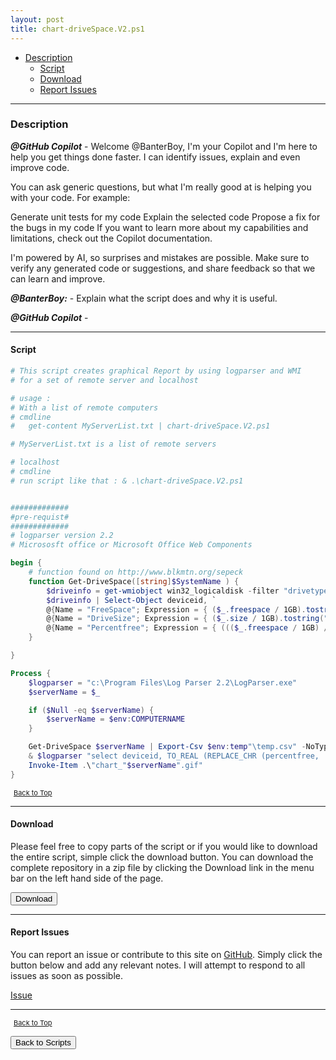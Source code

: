 ```yaml
---
layout: post
title: chart-driveSpace.V2.ps1
---
```


- [Description](#description)
  - [Script](#script)
  - [Download](#download)
  - [Report Issues](#report-issues)

---

### Description

**_@GitHub Copilot_** - Welcome @BanterBoy, I'm your Copilot and I'm here to help you get things done faster. I can identify issues, explain and even improve code.

You can ask generic questions, but what I'm really good at is helping you with your code. For example:

Generate unit tests for my code
Explain the selected code
Propose a fix for the bugs in my code
If you want to learn more about my capabilities and limitations, check out the Copilot documentation.

I'm powered by AI, so surprises and mistakes are possible. Make sure to verify any generated code or suggestions, and share feedback so that we can learn and improve.

**_@BanterBoy:_** - Explain what the script does and why it is useful.

**_@GitHub Copilot_** -

---

#### Script

```powershell
# This script creates graphical Report by using logparser and WMI
# for a set of remote server and localhost

# usage :
# With a list of remote computers
# cmdline
#   get-content MyServerList.txt | chart-driveSpace.V2.ps1

# MyServerList.txt is a list of remote servers

# localhost
# cmdline
# run script like that : & .\chart-driveSpace.V2.ps1


#############
#pre-requist#
#############
# logparser version 2.2
# Micrososft office or Microsoft Office Web Components

begin {
	# function found on http://www.blkmtn.org/sepeck
	function Get-DriveSpace([string]$SystemName ) {
		$driveinfo = get-wmiobject win32_logicaldisk -filter "drivetype=3 or drivetype=4" -computer $SystemName
		$driveinfo | Select-Object deviceid, `
		@{Name = "FreeSpace"; Expression = { ($_.freespace / 1GB).tostring("0.00") } }, `
		@{Name = "DriveSize"; Expression = { ($_.size / 1GB).tostring("0.00") } }, `
		@{Name = "Percentfree"; Expression = { ((($_.freespace / 1GB) / ($_.size / 1GB)) * 100).tostring("0.00") } }
	}

}

Process {
	$logparser = "c:\Program Files\Log Parser 2.2\LogParser.exe"
	$serverName = $_

	if ($Null -eq $serverName) {
		$serverName = $env:COMPUTERNAME
	}

	Get-DriveSpace $serverName | Export-Csv $env:temp"\temp.csv" -NoTypeInformation
	& $logparser "select deviceid, TO_REAL (REPLACE_CHR (percentfree, ',', '.')) as purcentage into chart_$serverName.gif from $env:temp\temp.csv order by deviceID desc" "-o:chart" "-charttype:BarStacked" "-charttitle:Purcentage : FreeSpace by disk              Server:$serverName" "-values:ON" "-categories:ON" "-maxCategoryLabels:100"
	Invoke-Item .\"chart_"$serverName".gif"
}
```

<span style="font-size:11px;"><a href="#"><i class="fas fa-caret-up" aria-hidden="true" style="color: white; margin-right:5px;"></i>Back to Top</a></span>

---

#### Download

Please feel free to copy parts of the script or if you would like to download the entire script, simple click the download button. You can download the complete repository in a zip file by clicking the Download link in the menu bar on the left hand side of the page.

<button class="btn" type="submit" onclick="window.open('/PowerShell/scripts/chart-driveSpace.V2.ps1')">
    <i class="fa fa-cloud-download-alt">
    </i>
        Download
</button>

---

#### Report Issues

You can report an issue or contribute to this site on <a href="https://github.com/BanterBoy/scripts-blog/issues">GitHub</a>. Simply click the button below and add any relevant notes. I will attempt to respond to all issues as soon as possible.

<!-- Place this tag where you want the button to render. -->

<a class="github-button" href="https://github.com/BanterBoy/scripts-blog/issues/new?title=chart-driveSpace.V2.ps1&body=There is a problem with this function. Please find details below." data-show-count="true" aria-label="Issue BanterBoy/scripts-blog on GitHub">Issue</a>

---

<span style="font-size:11px;"><a href="#"><i class="fas fa-caret-up" aria-hidden="true" style="color: white; margin-right:5px;"></i>Back to Top</a></span>

<a href="/menu/_pages/scripts.html">
    <button class="btn">
        <i class='fas fa-reply'>
        </i>
            Back to Scripts
    </button>
</a>

[1]: http://ecotrust-canada.github.io/markdown-toc
[2]: https://github.com/googlearchive/code-prettify
